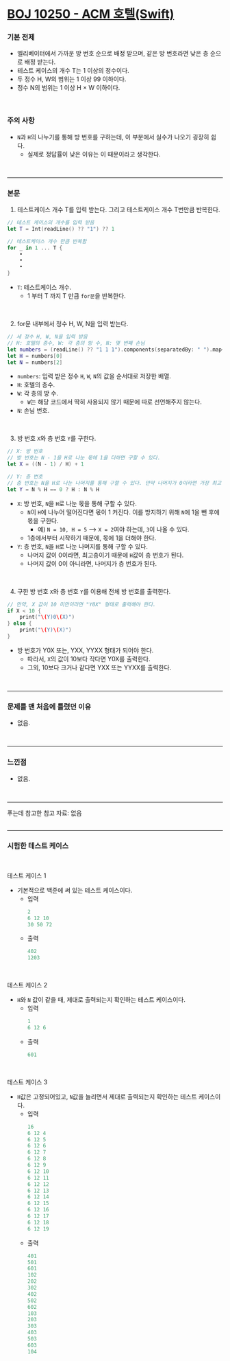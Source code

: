 # [BOJ 10250 - ACM 호텔(Swift)](https://www.acmicpc.net/problem/10250)

### 기본 전제<br/>
 - 엘리베이터에서 가까운 방 번호 순으로 배정 받으며, 같은 방 번호라면 낮은 층 순으로 배정 받는다.<br/>
 - 테스트 케이스의 개수 T는 1 이상의 정수이다.<br/>
 - 두 정수 H, W의 범위는 1 이상 99 이하이다.<br/>
 - 정수 N의 범위는 1 이상 H × W 이하이다.<br/>
<br/>

### 주의 사항<br/>
 - `N`과 `H`의 나누기를 통해 방 번호를 구하는데, 이 부분에서 실수가 나오기 굉장히 쉽다.<br/>
    - 실제로 정답률이 낮은 이유는 이 때문이라고 생각한다.<br/>
<br/>

---
### 본문<br/>

1. 테스트케이스 개수 T를 입력 받는다. 그리고 테스트케이스 개수 T번만큼 반복한다.<br/>
```Swift
// 테스트 케이스의 개수를 입력 받음
let T = Int(readLine() ?? "1") ?? 1

// 테스트케이스 개수 만큼 반복함
for _ in 1 ... T {
    •
    •
    •
}
```
 - `T`: 테스트케이스 개수.<br/>
    - 1 부터 T 까지 T 만큼 `for문`을 반복한다.<br/> 
 <br/>

2. for문 내부에서 정수 H, W, N을 입력 받는다.<br/>
```Swift
// 세 정수 H, W, N을 입력 받음
// H: 호텔의 층수, W: 각 층의 방 수, N: 몇 번째 손님
let numbers = (readLine() ?? "1 1 1").components(separatedBy: " ").map{ Int($0) ?? 1 }
let H = numbers[0]
let N = numbers[2]
```
 - `numbers`: 입력 받은 정수 `H`, `W`, `N`의 값을 순서대로 저장한 배열.<br/>
 - `H`: 호텔의 층수.<br/>
 - `W`: 각 층의 방 수.<br/>
    - `W`는 해당 코드에서 딱히 사용되지 않기 때문에 따로 선언해주지 않는다.<br/>
 - `N`: 손님 번호.<br/>
<br/>

3. 방 번호 `X`와 층 번호 `Y`를 구한다.<br/>
```Swift
// X: 방 번호
// 방 번호는 N - 1을 H로 나눈 몫에 1을 더하면 구할 수 있다.
let X = ((N - 1) / H) + 1

// Y: 층 번호
// 층 번호는 N을 H로 나눈 나머지를 통해 구할 수 있다. 만약 나머지가 0이라면 가장 최고 층이다.
let Y = N % H == 0 ? H : N % H
```
 - `X`: 방 번호, `N`을 `H`로 나눈 몫을 통해 구할 수 있다.<br/>
    - `N`이 `H`에 나누어 떨어진다면 몫이 1 커진다. 이를 방지하기 위해 `N`에 1을 뺀 후에 몫을 구한다.<br/>
        - 예) `N = 10, H = 5`  --> `X = 2`여야 하는데, `3`이 나올 수 있다.<br/>
    - 1층에서부터 시작하기 때문에, 몫에 1을 더해야 한다.<br/>
 - `Y`: 층 번호, `N`을 `H`로 나눈 나머지를 통해 구할 수 있다.<br/>
    - 나머지 값이 0이라면, 최고층이기 때문에 `H`값이 층 번호가 된다.<br/>
    - 나머지 값이 0이 아니라면, 나머지가 층 번호가 된다.<br/>
<br/>

4. 구한 방 번호 `X`와 층 번호 `Y`를 이용해 전체 방 번호를 출력한다.<br/>
```Swift
// 만약, X 값이 10 미만이라면 "Y0X" 형태로 출력해야 한다.
if X < 10 {
    print("\(Y)0\(X)")
} else {
    print("\(Y)\(X)")
}
```
 - 방 번호가 Y0X 또는, YXX, YYXX 형태가 되어야 한다.<br/>
    - 따라서, `X`의 값이 10보다 작다면 Y0X를 출력한다.<br/>
    - 그외, 10보다 크거나 같다면 YXX 또는 YYXX를 출력한다.<br/>
<br/>

---
### 문제를 맨 처음에 틀렸던 이유<br/>
- 없음.<br/>
<br/>

---
### 느낀점<br/>
- 없음.<br/>
<br/>

--- 
푸는데 참고한 참고 자료: 없음<br/>
<br/>

---
### 시험한 테스트 케이스
<br/>

테스트 케이스 1<br/>
- 기본적으로 백준에 써 있는 테스트 케이스이다.<br/>
    - 입력
        ```Swift
        2
        6 12 10
        30 50 72
        ```
    - 출력
        ```Swift
        402
        1203
        ```
<br/>

테스트 케이스 2<br/>
- `H`와 `N` 값이 같을 때, 제대로 출력되는지 확인하는 테스트 케이스이다.<br/>
    - 입력
        ```Swift
        1
        6 12 6
        ```
    - 출력
        ```Swift
        601
        ```
<br/>

테스트 케이스 3<br/>
- `H`값은 고정되어있고, `N`값을 늘리면서 제대로 출력되는지 확인하는 테스트 케이스이다.<br/>
    - 입력
        ```Swift
        16
        6 12 4
        6 12 5
        6 12 6
        6 12 7
        6 12 8
        6 12 9
        6 12 10
        6 12 11
        6 12 12
        6 12 13
        6 12 14
        6 12 15
        6 12 16
        6 12 17
        6 12 18
        6 12 19
        ```
    - 출력
        ```Swift
        401
        501
        601
        102
        202
        302
        402
        502
        602
        103
        203
        303
        403
        503
        603
        104
        ```
<br/>
